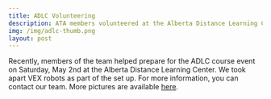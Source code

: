 ```yaml
---
title: ADLC Volunteering
description: ATA members volunteered at the Alberta Distance Learning Center. 
img: /img/adlc-thumb.png
layout: post
---
```

Recently, members of the team helped prepare for the ADLC course event on Saturday, May 2nd at the Alberta Distance Learning Center. We took apart VEX robots as part of the set up. For more information, you can contact our team. More pictures are available [here](/2015/05/03/adlc-vol/).
